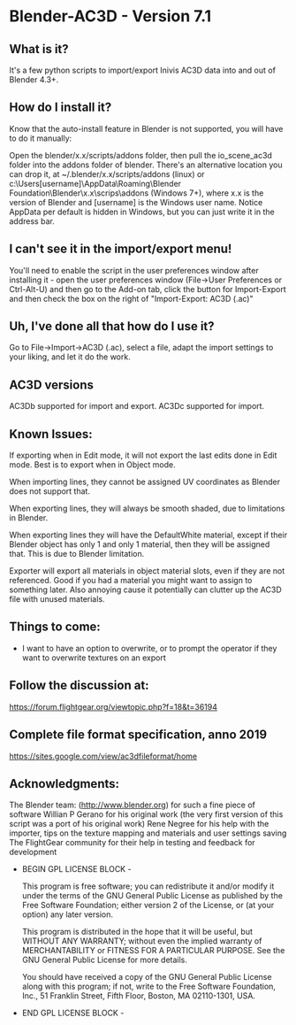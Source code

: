 # Blender-AC3D - Version 7.1

## What is it?
It's a few python scripts to import/export Inivis AC3D data into and out of Blender 4.3+.

## How do I install it?
Know that the auto-install feature in Blender is not supported, you will have to do it manually:

Open the blender/x.x/scripts/addons folder, then pull the io_scene_ac3d folder into the addons folder of blender. There's an alternative location you can drop it, at ~/.blender/x.x/scripts/addons (linux) or c:\Users\[username]\AppData\Roaming\Blender Foundation\Blender\x.x\scrips\addons (Windows 7+), where x.x is the version of Blender and [username] is the Windows user name. Notice AppData per default is hidden in Windows, but you can just write it in the address bar.

## I can't see it in the import/export menu!
You'll need to enable the script in the user preferences window after installing it - open the user preferences window (File->User Preferences or Ctrl-Alt-U) and then go to the Add-on tab, click the button for Import-Export and then check the box on the right of "Import-Export: AC3D (.ac)"

## Uh, I've done all that how do I use it?
Go to File->Import->AC3D (.ac), select a file, adapt the import settings to your liking, and let it do the work.

## AC3D versions
AC3Db supported for import and export.
AC3Dc supported for import.

## Known Issues:
If exporting when in Edit mode, it will not export the last edits done in Edit mode. Best is to export when in Object mode.

When importing lines, they cannot be assigned UV coordinates as Blender does not support that.

When exporting lines, they will always be smooth shaded, due to limitations in Blender.

When exporting lines they will have the DefaultWhite material, except if their Blender object has only 1 and only 1 material, then they will be assigned that. This is due to Blender limitation.

Exporter will export all materials in object material slots, even if they are not referenced. Good if you had a material you might want to assign to something later. Also annoying cause it potentially can clutter up the AC3D file with unused materials.

## Things to come:
* I want to have an option to overwrite, or to prompt the operator if they want to overwrite textures on an export

## Follow the discussion at:

https://forum.flightgear.org/viewtopic.php?f=18&t=36194

## Complete file format specification, anno 2019

https://sites.google.com/view/ac3dfileformat/home

## Acknowledgments:

The Blender team: (http://www.blender.org) for such a fine piece of software
Willian P Gerano for his original work (the very first version of this script was a port of his original work)
Rene Negree for his help with the importer, tips on the texture mapping and materials and user settings saving
The FlightGear community for their help in testing and feedback for development

- BEGIN GPL LICENSE BLOCK -

  This program is free software; you can redistribute it and/or
  modify it under the terms of the GNU General Public License
  as published by the Free Software Foundation; either version 2
  of the License, or (at your option) any later version.

  This program is distributed in the hope that it will be useful,
  but WITHOUT ANY WARRANTY; without even the implied warranty of
  MERCHANTABILITY or FITNESS FOR A PARTICULAR PURPOSE.  See the
  GNU General Public License for more details.

  You should have received a copy of the GNU General Public License
  along with this program; if not, write to the Free Software Foundation,
  Inc., 51 Franklin Street, Fifth Floor, Boston, MA 02110-1301, USA.

- END GPL LICENSE BLOCK -
